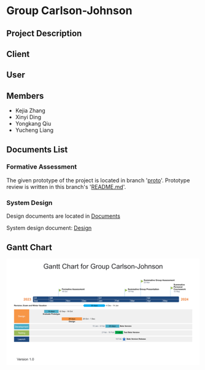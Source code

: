 # Group Carlson-Johnson

## Project Description

## Client

## User


## Members
- Kejia Zhang
- Xinyi Ding
- Yongkang Qiu
- Yucheng Liang

## Documents List

### Formative Assessment
The given prototype of the project is located in branch '[proto](https://git.ecdf.ed.ac.uk/psd2324/Carlson-Johnson/-/tree/proto)'.
Prototype review is written in this branch's '[README.md](https://git.ecdf.ed.ac.uk/psd2324/Carlson-Johnson/-/blob/proto/README.md)'.

### System Design
Design documents are located in [Documents](/Documents/)

System design document: [Design](/Documents/Design.md)

## Gantt Chart
![Gantt_Chart](/Documents/Image/Gantt.png)
